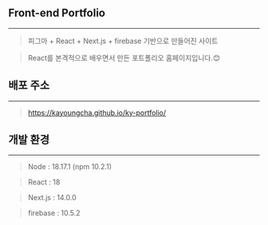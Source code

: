 ## Front-end Portfolio
-----
> 피그마 + React + Next.js + firebase 기반으로 만들어진 사이트

> React를 본격적으로 배우면서 만든 포트폴리오 홈페이지입니다.😊


## 배포 주소
-----
> https://kayoungcha.github.io/ky-portfolio/

## 개발 환경
----
> Node : 18.17.1 (npm 10.2.1)

> React : 18

> Next.js : 14.0.0

> firebase : 10.5.2
